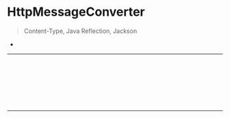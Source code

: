 # HttpMessageConverter
> Content-Type, Java Reflection, Jackson
* 

<hr>
<br>

## 
####

<br> 

###

<br>
<hr>
<br>
